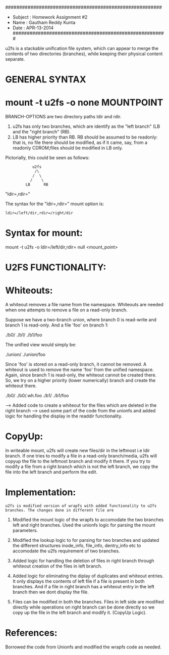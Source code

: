 


########################################################
 * Subject      : Homework Assignment #2
 * Name         : Gautham Reddy Kunta
 * Date         : APR-13-2014
#######################################################

u2fs is a stackable unification file system, which can appear to merge the 
contents of two directories (branches), while keeping their physical content 
separate.

GENERAL SYNTAX
==============

# mount -t u2fs -o <BRANCH-OPTIONS> none MOUNTPOINT

BRANCH-OPTIONS are two directory paths ldir and rdir.
1.	u2fs has only two branches, which are identify as the "left branch" (LB
	and the "right branch" (RB). 
2.	 LB has higher priority than RB.  RB should be assumed to be readonly:
	 that is, no file there should be modified, as if it came, say, 
	 from a readonly CDROM;files should be modified in LB only. 

 Pictorially, this could be seen as follows:

                u2fs
                 /\
                /  \
               /    \
             LB      RB

 "ldir=<path>,rdir=<path>"

The syntax for the "ldir=<path>,rdir=<path>" mount option is:

	ldir=/left/dir,rdir=/right/dir

Syntax for mount:
=================
 mount -t u2fs -o ldir=/left/dir,rdir=<paht> null <mount_point>


U2FS FUNCTIONALITY:
==================

Whiteouts:
==========

A whiteout removes a file name from the namespace. Whiteouts are needed when
one attempts to remove a file on a read-only branch.

Suppose we have a two-branch union, where branch 0 is read-write and branch
1 is read-only. And a file 'foo' on branch 1:

./b0/
./b1/
./b1/foo

The unified view would simply be:

./union/
./union/foo

Since 'foo' is stored on a read-only branch, it cannot be removed. A
whiteout is used to remove the name 'foo' from the unified namespace. Again,
since branch 1 is read-only, the whiteout cannot be created there. So, we
try on a higher priority (lower numerically) branch and create the whiteout
there.

./b0/
./b0/.wh.foo
./b1/
./b1/foo

 -->	Added code to create a whiteout for the files which are deleted in the 
	right branch
 -->	used some part of the code from the unionfs and added logic for handling
	the display in the readdir functionality. 

CopyUp:
=====

In writeable mount, u2fs will create new files/dir in the leftmost i.e ldir
branch.  If one tries to modify a file in a read-only branch/media, u2fs
will copyup the file to the leftmost branch and modify it there.  If you try
to modify a file from a right branch which is not the left branch, we copy the
file into the left branch and perform the edit.

Implementation:
==============
	u2fs is modified version of wrapfs with added functionality to u2fs
	branches. The changes done in different file are 

 1.	Modified the mount logic of the wrapfs to accomodate the two branches
	left and right branches. Used the unionfs logic for parsing the mount
	parameters.

 2.	Modified the lookup logic to for parsing for two branches and updated
	the different structures inode_info, file_info, dentry_info etc to
	accomodate the u2fs requirement of two branches.

 3.	Added logic for handling the deletion of files in right branch through 
	whiteout creation of the files in left branch.

 4.	Added logic for eliminating the diplay of duplicates and whiteout
	entries.
	It only displays the contents of left file if a file is present in
	both branches. And if a file in right branch has a whiteout entry in 
	the left branch then we dont display the file.

 5.	Files can be modified in both the branches.
	Files in left side are modified directly while operations on 
	right branch can be done directly so we copy up the file in the 
	left branch and modify it. (CopyUp Logic).


References:
===========
Borrowed the code from Unionfs and modified the wrapfs code as needed.
